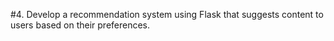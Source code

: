 #4. Develop a recommendation system using Flask that suggests content to users based on their preferences.
